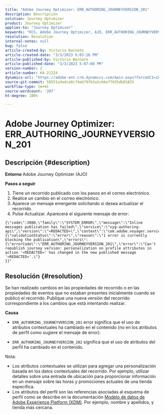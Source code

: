 ```yaml
---
title: "Adobe Journey Optimizer: ERR_AUTHORING_JOURNEYVERSION_201"
description: Descripción
solution: Journey Optimizer
product: Journey Optimizer
applies-to: "Journey Optimizer"
keywords: "KCS, Adobe Journey Optimizer, AJO, ERR_AUTHORING_JOURNEYVERSION_201, recorrido no publicado"
resolution: Resolution
internal-notes: null
bug: false
article-created-by: Victoria Barnato
article-created-date: "3/3/2023 5:03:26 PM"
article-published-by: Victoria Barnato
article-published-date: "3/3/2023 5:07:08 PM"
version-number: 2
article-number: KA-21224
dynamics-url: "https://adobe-ent.crm.dynamics.com/main.aspx?forceUCI=1&pagetype=entityrecord&etn=knowledgearticle&id=59971c4e-e5b9-ed11-83fe-6045bd006b25"
source-git-commit: 58551a3edca0c74eb79fb3a2c66e7f935db81825
workflow-type: tm+mt
source-wordcount: '207'
ht-degree: 100%

---
```


# Adobe Journey Optimizer: ERR_AUTHORING_JOURNEYVERSION_201

## Descripción {#description}

<b>Entorno</b>
Adobe Journey Optimizer (AJO)


<b>Pasos a seguir</b>
1. Tiene un recorrido publicado con los pasos en el correo electrónico.
2. Realice un cambio en el correo electrónico.
3. Aparece un mensaje emergente solicitando si desea actualizar el recorrido.
4. Pulse Actualizar. Aparecerá el siguiente mensaje de error:



```
{\"code\":3000,\"family\":\"SYSTEM_ERROR\",\"message\":\"Inline messages publication has failed\",\"service\":\"vyg-authoring-api\",\"version\":\"«REDACTED»\",\"context\":\"com.adobe.voyager.service.authoring.restapis.v1_0.JourneyVersionsService:1864\",\"uid\":\"«REDACTED»\",\"extraInfo\":{\"validationStatus\":\"error\",\"reason\":\"1 error is currently blocking the publication\",\"errors\":
{\"errorCode\":\"ERR_AUTHORING_JOURNEYVERSION_201\",\"error\":\"Can't republish journey version: personalization on profile attributes in action '«REDACTED»' has changed in the new published message '«REDACTED»'.\"}
}}"
```



## Resolución {#resolution}


Se han realizado cambios en las propiedades de recorrido o en las propiedades de eventos que no estaban presentes inicialmente cuando se publicó el recorrido. Publique una nueva versión del recorrido correspondiente a los cambios que está intentando realizar.


<b>Causa</b>
- `ERR_AUTHORING_JOURNEYVERSION_201` error significa que el uso de atributos contextuales ha cambiado en el contenido (no en los atributos de perfil como sugiere el mensaje de error).


- `ERR_AUTHORING_JOURNEYVERSION_202` significa que el uso de atributos del perfil ha cambiado en el contenido.


Nota:

- Los atributos contextuales se utilizan para agregar una personalización basada en los datos contextuales del recorrido. Por ejemplo, utilizar detalles sobre una entrada de ubicación para proporcionar información en un mensaje sobre las horas y promociones actuales de una tienda específica.
- Los atributos del perfil son las referencias asociadas al esquema de perfil como se describe en la documentación [Modelo de datos de Adobe Experience Platform (XDM)](https://experienceleague.adobe.com/docs/experience-platform/xdm/home.html?lang=es). Por ejemplo, nombre y apellidos, y tienda más cercana.


